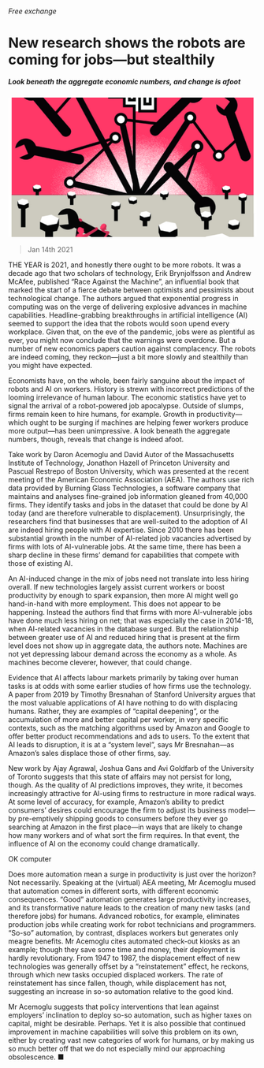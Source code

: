 ###### Free exchange

# New research shows the robots are coming for jobs—but stealthily 

##### Look beneath the aggregate economic numbers, and change is afoot 

![image](images/20210116_FND000_1.jpg) 

> Jan 14th 2021 


THE YEAR is 2021, and honestly there ought to be more robots. It was a decade ago that two scholars of technology, Erik Brynjolfsson and Andrew McAfee, published “Race Against the Machine”, an influential book that marked the start of a fierce debate between optimists and pessimists about technological change. The authors argued that exponential progress in computing was on the verge of delivering explosive advances in machine capabilities. Headline-grabbing breakthroughs in artificial intelligence (AI) seemed to support the idea that the robots would soon upend every workplace. Given that, on the eve of the pandemic, jobs were as plentiful as ever, you might now conclude that the warnings were overdone. But a number of new economics papers caution against complacency. The robots are indeed coming, they reckon—just a bit more slowly and stealthily than you might have expected.


Economists have, on the whole, been fairly sanguine about the impact of robots and AI on workers. History is strewn with incorrect predictions of the looming irrelevance of human labour. The economic statistics have yet to signal the arrival of a robot-powered job apocalypse. Outside of slumps, firms remain keen to hire humans, for example. Growth in productivity—which ought to be surging if machines are helping fewer workers produce more output—has been unimpressive. A look beneath the aggregate numbers, though, reveals that change is indeed afoot.



Take work by Daron Acemoglu and David Autor of the Massachusetts Institute of Technology, Jonathon Hazell of Princeton University and Pascual Restrepo of Boston University, which was presented at the recent meeting of the American Economic Association (AEA). The authors use rich data provided by Burning Glass Technologies, a software company that maintains and analyses fine-grained job information gleaned from 40,000 firms. They identify tasks and jobs in the dataset that could be done by AI today (and are therefore vulnerable to displacement). Unsurprisingly, the researchers find that businesses that are well-suited to the adoption of AI are indeed hiring people with AI expertise. Since 2010 there has been substantial growth in the number of AI-related job vacancies advertised by firms with lots of AI-vulnerable jobs. At the same time, there has been a sharp decline in these firms’ demand for capabilities that compete with those of existing AI.


An AI-induced change in the mix of jobs need not translate into less hiring overall. If new technologies largely assist current workers or boost productivity by enough to spark expansion, then more AI might well go hand-in-hand with more employment. This does not appear to be happening. Instead the authors find that firms with more AI-vulnerable jobs have done much less hiring on net; that was especially the case in 2014-18, when AI-related vacancies in the database surged. But the relationship between greater use of AI and reduced hiring that is present at the firm level does not show up in aggregate data, the authors note. Machines are not yet depressing labour demand across the economy as a whole. As machines become cleverer, however, that could change.


Evidence that AI affects labour markets primarily by taking over human tasks is at odds with some earlier studies of how firms use the technology. A paper from 2019 by Timothy Bresnahan of Stanford University argues that the most valuable applications of AI have nothing to do with displacing humans. Rather, they are examples of “capital deepening”, or the accumulation of more and better capital per worker, in very specific contexts, such as the matching algorithms used by Amazon and Google to offer better product recommendations and ads to users. To the extent that AI leads to disruption, it is at a “system level”, says Mr Bresnahan—as Amazon’s sales displace those of other firms, say.


New work by Ajay Agrawal, Joshua Gans and Avi Goldfarb of the University of Toronto suggests that this state of affairs may not persist for long, though. As the quality of AI predictions improves, they write, it becomes increasingly attractive for AI-using firms to restructure in more radical ways. At some level of accuracy, for example, Amazon’s ability to predict consumers’ desires could encourage the firm to adjust its business model—by pre-emptively shipping goods to consumers before they ever go searching at Amazon in the first place—in ways that are likely to change how many workers and of what sort the firm requires. In that event, the influence of AI on the economy could change dramatically.

OK computer


Does more automation mean a surge in productivity is just over the horizon? Not necessarily. Speaking at the (virtual) AEA meeting, Mr Acemoglu mused that automation comes in different sorts, with different economic consequences. “Good” automation generates large productivity increases, and its transformative nature leads to the creation of many new tasks (and therefore jobs) for humans. Advanced robotics, for example, eliminates production jobs while creating work for robot technicians and programmers. “So-so” automation, by contrast, displaces workers but generates only meagre benefits. Mr Acemoglu cites automated check-out kiosks as an example; though they save some time and money, their deployment is hardly revolutionary. From 1947 to 1987, the displacement effect of new technologies was generally offset by a “reinstatement” effect, he reckons, through which new tasks occupied displaced workers. The rate of reinstatement has since fallen, though, while displacement has not, suggesting an increase in so-so automation relative to the good kind.


Mr Acemoglu suggests that policy interventions that lean against employers’ inclination to deploy so-so automation, such as higher taxes on capital, might be desirable. Perhaps. Yet it is also possible that continued improvement in machine capabilities will solve this problem on its own, either by creating vast new categories of work for humans, or by making us so much better off that we do not especially mind our approaching obsolescence. ■

